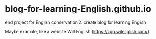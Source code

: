 # blog-for-learning-English.github.io
end project for English conservation 2. create blog for learning English

Maybe example, like a website Will English (https://app.wilenglish.com/)
